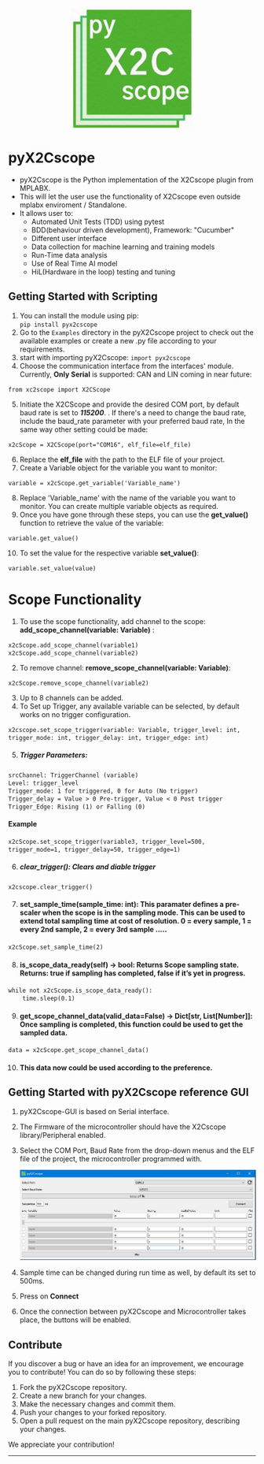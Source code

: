 <p align="center">
  <img src="https://raw.githubusercontent.com/X2Cscope/pyx2cscope/develop/pyx2cscope/gui/img/pyx2cscope.jpg?token=GHSAT0AAAAAACGXT7TPLZREQNFPHPTGHAVEZHIPUNQ" alt="pyX2Cscope Logo" width="250">
</p>

# pyX2Cscope
- pyX2Cscope is the Python implementation of the X2Cscope plugin from MPLABX.
- This will let the user use the functionality of X2Cscope even outside mplabx enviroment / Standalone.
- It allows user to:
  - Automated Unit Tests (TDD) using pytest
  - BDD(behaviour driven development), Framework: "Cucumber"
  - Different user interface
  - Data collection for machine learning and training models
  - Run-Time data analysis
  - Use of Real Time AI model
  - HiL(Hardware in the loop) testing and tuning

## Getting Started with Scripting

1. You can install the module using pip: <br>`pip install pyx2cscope`
2. Go to the `Examples` directory in the pyX2Cscope project to check out the available examples or create a new .py file according to your requirements.
3. start with importing pyX2Cscope:  `import pyx2cscope`
4. Choose the communication interface from the interfaces' module. Currently, **Only Serial** is supported: CAN and LIN coming in near future: <br> 
```
from xc2scope import X2CScope
``` 
5. Initiate the X2CScope and provide the desired COM port, by default baud rate is set to **_115200_**. . If there's a need to change the baud rate, include the baud_rate parameter with your preferred baud rate, In the same way other setting could be made:
```
x2cScope = X2CScope(port="COM16", elf_file=elf_file)
```  
6. Replace the **elf_file** with the path to the ELF file of your project.
7. Create a Variable object for the variable you want to monitor:
```
variable = x2cScope.get_variable('Variable_name')
```
8. Replace 'Variable_name' with the name of the variable you want to monitor. You can create multiple variable objects as required. 
9. Once you have gone through these steps, you can use the **get_value()** function to retrieve the value of the variable:
``` 
variable.get_value() 
```
10. To set the value for the respective variable **set_value()**:
```
variable.set_value(value)
```
# Scope Functionality
1. To use the scope functionality, add channel to the scope: **add_scope_channel(variable: Variable)** : 
```
x2cScope.add_scope_channel(variable1)
x2cScope.add_scope_channel(variable2)
```
2. To remove channel: **remove_scope_channel(variable: Variable)**:
```
x2cScope.remove_scope_channel(variable2)
```
3. Up to 8 channels can be added. 
4. To Set up Trigger, any available variable can be selected, by default works on no trigger configuration.
```
x2cscope.set_scope_trigger(variable: Variable, trigger_level: int, trigger_mode: int, trigger_delay: int, trigger_edge: int)
```
5. ##### Trigger Parameters:
```
srcChannel: TriggerChannel (variable)
Level: trigger_level
Trigger_mode: 1 for triggered, 0 for Auto (No trigger)
Trigger_delay = Value > 0 Pre-trigger, Value < 0 Post trigger
Trigger_Edge: Rising (1) or Falling (0)
```
#### Example
```
x2cScope.set_scope_trigger(variable3, trigger_level=500, trigger_mode=1, trigger_delay=50, trigger_edge=1)
```

6. ##### **clear_trigger()**: Clears and diable trigger
```
x2cscope.clear_trigger()
```
7. #### **set_sample_time(sample_time: int)**: This paramater defines a pre-scaler when the scope is in the sampling mode. This can be used to extend total sampling time at cost of resolution. 0 = every sample, 1 = every 2nd sample, 2 = every 3rd sample .....
```
x2cScope.set_sample_time(2)
```
8. #### is_scope_data_ready(self) -> bool: Returns Scope sampling state. Returns: true if sampling has completed, false if it’s yet in progress.  
```
while not x2cScope.is_scope_data_ready():
    time.sleep(0.1)
```
9. #### get_scope_channel_data(valid_data=False) -> Dict[str, List[Number]]: Once sampling is completed, this function could be used to get the sampled data.
```
data = x2cScope.get_scope_channel_data()
```
10. #### This data now could be used according to the preference. 

## Getting Started with pyX2Cscope reference GUI

1. pyX2Cscope-GUI is based on Serial interface.
2. The Firmware of the microcontroller should have the X2Cscope library/Peripheral enabled.
2. Select the COM Port, Baud Rate from the drop-down menus and the ELF file of the project, the microcontroller programmed with. <br>

    ![COM-port](https://raw.githubusercontent.com/X2Cscope/pyx2cscope/develop/pyx2cscope/gui/img/Setting.jpg?token=GHSAT0AAAAAACGXT7TO3SXCYEGFM35GEU52ZHIPW5Q)
3. Sample time can be changed during run time as well, by default its set to 500ms.
4. Press on **Connect**
5. Once the connection between pyX2Cscope and Microcontroller takes place, the buttons will be enabled.


## Contribute
If you discover a bug or have an idea for an improvement, we encourage you to contribute! You can do so by following these steps:

1. Fork the pyX2Cscope repository.
2. Create a new branch for your changes.
3. Make the necessary changes and commit them. 
4. Push your changes to your forked repository. 
5. Open a pull request on the main pyX2Cscope repository, describing your changes.

We appreciate your contribution!



-------------------------------------------------------------------



